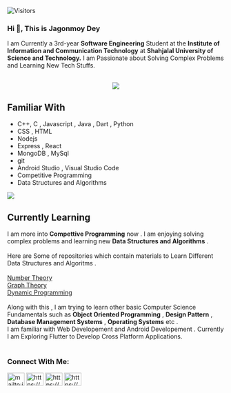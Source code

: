 ![Visitors](https://visitor-badge.glitch.me/badge?page_id=jagonmoy)


### Hi 👋, This is **Jagonmoy Dey**
I am Currently a 3rd-year **Software Engineering** Student at the **Institute of Information and Communication Technology** at **Shahjalal University of Science and Technology.** 
I am Passionate about Solving Complex Problems and Learning New Tech Stuffs. <br><br>

<p align='center'>
<img align='center' src="https://github-readme-stats.vercel.app/api?username=jagonmoy">

<p/>

## Familiar With 

- C++, C , Javascript , Java , Dart , Python
- CSS , HTML
- Nodejs
- Express , React
- MongoDB , MySql
- git
- Android Studio , Visual Studio Code 
- Competitive Programming
- Data Structures and Algorithms

<img align='center' src = "https://github-readme-stats.vercel.app/api/top-langs/?username=jagonmoy&hide_border=true&layout=compact"> 

## Currently Learning 
I am more into **Compettive Programming** now . I am enjoying solving complex problems and learning new **Data Structures and Algorithms** . <br><br>
Here are Some of repositories which contain materials to Learn Different Data Structures and Algoritms . <br><br>
[Number Theory](https://github.com/jagonmoy/Number-Theory) <br>
[Graph Theory](https://github.com/jagonmoy/Graph-Theory) <br>
[Dynamic Programming](https://github.com/jagonmoy/Dynamic-Programming) <br><br>
Along with this , I am trying to learn other basic Computer Science Fundamentals such as **Object Oriented Programming** , **Design Pattern** , **Database Management Systems** , **Operating Systems** etc . <br>
I am familiar with Web Developement and Android Developement . Currently I am Exploring Flutter to Develop Cross Platform Applications. <br><br>
 
### <h3 align="left"> Connect With Me:</h3>
<a href="mailto:jagonmoydey1997@gmail.com" target="blank"><img align="center" src="https://cdn.jsdelivr.net/npm/simple-icons@3.0.1/icons/gmail.svg" alt="mailto:jagonmoydey1997@gmail.com" height="30" width="40" /></a>
<a href="https://www.linkedin.com/in/jagonmoy/" target="blank"><img align="center" src="https://cdn.jsdelivr.net/npm/simple-icons@3.0.1/icons/linkedin.svg" alt="https://www.linkedin.com/in/jagonmoy/" height="30" width="40" /></a>
<a href="https://www.facebook.com/jagonmoy/" target="blank"><img align="center" src="https://cdn.jsdelivr.net/npm/simple-icons@3.0.1/icons/facebook.svg" alt="https://www.facebook.com/jagonmoy/" height="30" width="40" /></a>
<a href="https://codeforces.com/profile/Jagonmoy" target="blank"><img align="center" src="https://cdn.jsdelivr.net/npm/simple-icons@3.0.1/icons/codeforces.svg" alt="https://codeforces.com/profile/Jagonmoy" height="30" width="40" /></a>

<!--
**jagonmoy/jagonmoy** is a ✨ _special_ ✨ repository because its `README.md` (this file) appears on your GitHub profile.

Here are some ideas to get you started:

- 🔭 I’m currently working on ...
- 🌱 I’m currently learning ...
- 👯 I’m looking to collaborate on ...
- 🤔 I’m looking for help with ...
- 💬 Ask me about ...
- 📫 How to reach me: ...
- 😄 Pronouns: ...
- ⚡ Fun fact: ...
-->
